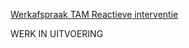 [Werkafspraak TAM Reactieve interventie](https://geonovum.github.io/ROST/waTAMreaint/)

WERK IN UITVOERING
